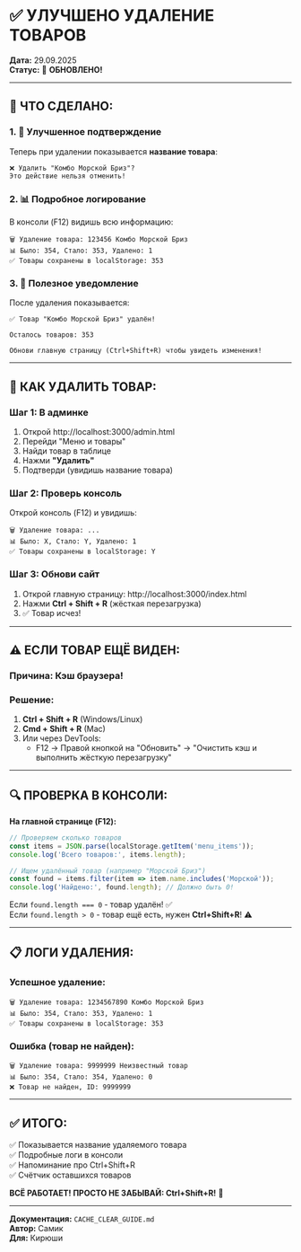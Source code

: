 # ✅ УЛУЧШЕНО УДАЛЕНИЕ ТОВАРОВ

**Дата:** 29.09.2025  
**Статус:** 🎉 **ОБНОВЛЕНО!**

---

## 🎯 ЧТО СДЕЛАНО:

### 1. **📝 Улучшенное подтверждение**
Теперь при удалении показывается **название товара**:
```
❌ Удалить "Комбо Морской Бриз"?
Это действие нельзя отменить!
```

### 2. **📊 Подробное логирование**
В консоли (F12) видишь всю информацию:
```
🗑️ Удаление товара: 123456 Комбо Морской Бриз
📊 Было: 354, Стало: 353, Удалено: 1
✅ Товары сохранены в localStorage: 353
```

### 3. **🔔 Полезное уведомление**
После удаления показывается:
```
✅ Товар "Комбо Морской Бриз" удалён!

Осталось товаров: 353

Обнови главную страницу (Ctrl+Shift+R) чтобы увидеть изменения!
```

---

## 🚀 КАК УДАЛИТЬ ТОВАР:

### **Шаг 1: В админке**
1. Открой http://localhost:3000/admin.html
2. Перейди "Меню и товары"
3. Найди товар в таблице
4. Нажми **"Удалить"**
5. Подтверди (увидишь название товара)

### **Шаг 2: Проверь консоль**
Открой консоль (F12) и увидишь:
```
🗑️ Удаление товара: ...
📊 Было: X, Стало: Y, Удалено: 1
✅ Товары сохранены в localStorage: Y
```

### **Шаг 3: Обнови сайт**
1. Открой главную страницу: http://localhost:3000/index.html
2. Нажми **Ctrl + Shift + R** (жёсткая перезагрузка)
3. ✅ Товар исчез!

---

## ⚠️ ЕСЛИ ТОВАР ЕЩЁ ВИДЕН:

### **Причина:** Кэш браузера!

### **Решение:**
1. **Ctrl + Shift + R** (Windows/Linux)
2. **Cmd + Shift + R** (Mac)
3. Или через DevTools:
   - F12 → Правой кнопкой на "Обновить" → "Очистить кэш и выполнить жёсткую перезагрузку"

---

## 🔍 ПРОВЕРКА В КОНСОЛИ:

**На главной странице (F12):**

```javascript
// Проверяем сколько товаров
const items = JSON.parse(localStorage.getItem('menu_items'));
console.log('Всего товаров:', items.length);

// Ищем удалённый товар (например "Морской Бриз")
const found = items.filter(item => item.name.includes('Морской'));
console.log('Найдено:', found.length); // Должно быть 0!
```

Если `found.length === 0` - товар удалён! ✅  
Если `found.length > 0` - товар ещё есть, нужен **Ctrl+Shift+R**! ⚠️

---

## 📋 ЛОГИ УДАЛЕНИЯ:

### **Успешное удаление:**
```
🗑️ Удаление товара: 1234567890 Комбо Морской Бриз
📊 Было: 354, Стало: 353, Удалено: 1
✅ Товары сохранены в localStorage: 353
```

### **Ошибка (товар не найден):**
```
🗑️ Удаление товара: 9999999 Неизвестный товар
📊 Было: 354, Стало: 354, Удалено: 0
❌ Товар не найден, ID: 9999999
```

---

## ✅ ИТОГО:

✅ Показывается название удаляемого товара  
✅ Подробные логи в консоли  
✅ Напоминание про Ctrl+Shift+R  
✅ Счётчик оставшихся товаров  

**ВСЁ РАБОТАЕТ! ПРОСТО НЕ ЗАБЫВАЙ: Ctrl+Shift+R!** 🚀

---

**Документация:** `CACHE_CLEAR_GUIDE.md`  
**Автор:** Самик  
**Для:** Кирюши
